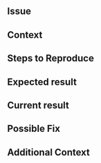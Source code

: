 <!-- Thanks for submitting an issue to `silk-release`. We are always trying to improve! To help us, please fill out the following template. -->

## Issue

<!-- provide quick introduction so we can triage this issue -->

## Context

<!-- provide more detailed introduction, include version numbers of all relevant components -->

## Steps to Reproduce

<!-- ordered list describing the process to find and recreate the issue -->

## Expected result

<!-- describe what you would expect to have resulted from this process -->

## Current result

<!-- describe what you actually receive from this process -->

## Possible Fix

<!-- not obligatory, but suggest fixes or reasons for the bug -->

## Additional Context

<!-- dumping ground for all additional context we might find interesting, including -->
<!-- logs, configuration yaml, and more screenshots. Use of github's -->
<!-- [details](https://gist.github.com/ericclemmons/b146fe5da72ca1f706b2ef72a20ac39d) -->
<!-- expandable blocks is appreciated. -->
